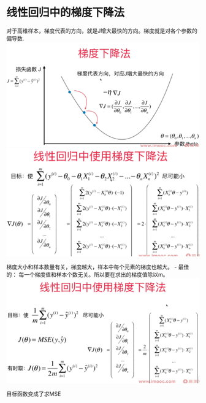 # 线性回归中的梯度下降法

对于高维样本，梯度代表的方向，就是J增大最快的方向。梯度就是对各个参数的偏导数.
![](images/6-3loss.png)
![](images/6-3-gradient-descent.png)

梯度大小和样本数量有关，梯度越大，样本中每个元素的梯度也越大。 - 最佳的： 每一个梯度值和样本个数无关。所以要在求出的梯度值除以m。 
![](images/6-3-loss-function.png)

目标函数变成了求MSE